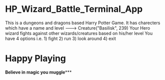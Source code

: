 # HP_Wizard_Battle_Terminal_App
This is a dungeons and dragons based Harry Potter Game.
It has charecters which have a name and level ---> Creature("Basilisk", 239)
Your Hero wizard fights against other wizards/creatures based on his/her level
You have 4 options i.e. 1) fight
                        2) run
                        3) look around
                        4) exit
# Happy Playing
****************************Believe in magic you muggle*******************************
